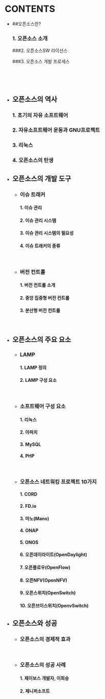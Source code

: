 # CONTENTS





* ##오픈소스란?

  ### 1. 오픈소스 소개

  ###2. 오픈소스SW 라이선스

  ###3. 오픈소스 개발 프로세스

  ​

  ​


* ## 오픈소스의 역사

  ### 1. 초기의 자유 소프트웨어

  ### 2. 자유소프트웨어 운동과 GNU프로젝트

  ### 3. 리눅스

  ### 4. 오픈소스의 탄생





* ## 오픈소스의 개발 도구

  * ### 이슈 트래커

    #### 1. 이슈 관리

    #### 2. 이슈 관리 시스템

    #### 3. 이슈 관리 시스템의 필요성

    #### 4. 이슈 트래커의 종류

    ​

  * ### 버전 컨트롤

    #### 1. 버전 컨트롤 소개

    #### 2. 중앙 집중형 버전 컨트롤

    #### 3. 분산형 버전 컨트롤

    ​



* ## 오픈소스의 주요 요소

  * ### LAMP

    #### 1. LAMP 정의

    #### 2. LAMP 구성 요소

    ​

  * ### 소프트웨어 구성 요소

    #### 1. 리눅스

    #### 2. 아파치

    #### 3. MySQL

    #### 4. PHP

    ​

  * ### 오픈소스 네트워킹 프로젝트 10가지

    #### 1. CORD

    #### 2. FD.io

    #### 3. 마노(Mano)

    #### 4. ONAP

    #### 5. ONOS

    #### 6. 오픈데이라이트(OpenDaylight)

    #### 7. 오픈플로우(OpenFlow)

    #### 8. 오픈NFV(OpenNFV)

    #### 9. 오픈스위치(OpenSwitch)

    #### 10. 오픈브이스위치(OpenvSwitch)





- ## 오픈소스와 성공

  - ### 오픈소스의 경제적 효과

    ​

  - ### 오픈소스의 성공 사례

    #### 1. 제이보스 개발자, 이희승

    #### 2. 제니퍼소프트